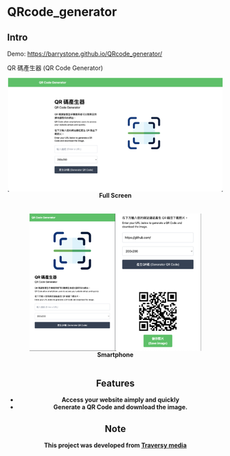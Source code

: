 <!-- <div style="text-align:center;"> -->

# QRcode_generator

## Intro

Demo: https://barrystone.github.io/QRcode_generator/

QR 碼產生器 (QR Code Generator)

<div style="display:flex; justify-content:center;">
 <img src="https://raw.githubusercontent.com/barrystone/QRcode_generator/master/screenshot/full-screen.png" alt="Full Screen" style="max-width:500px;"/>
</div>
<b style="display:block;text-align:center; ">Full Screen</n>

<br/>
<br/>
<br/>

<div style="display:flex; justify-content:center;">
<img src="https://raw.githubusercontent.com/barrystone/QRcode_generator/master/screenshot/smartphone.png" alt="Smartphone" width="200"/>

<img src="https://raw.githubusercontent.com/barrystone/QRcode_generator/master/screenshot/smartphone_savebtn.png" alt="Smartphone_Button" width="200"/>
</div>
<b style="display:block; text-align:center;">Smartphone</n>
<br/>
<br/>

<!-- ![](https://raw.githubusercontent.com/barrystone/QRcode_generator/master/screenshot/full-screen.png) -->

## Features

- Access your website aimply and quickly
- Generate a QR Code and download the image.

## Note

This project was developed from [Traversy media](https://www.youtube.com/watch?v=qNiUlml9MDk&t=516s&ab_channel=TraversyMedia)

<!-- </div> -->
